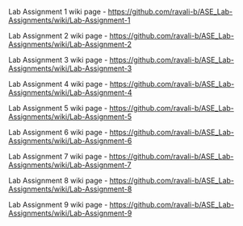 Lab Assignment 1 wiki page - https://github.com/ravali-b/ASE_Lab-Assignments/wiki/Lab-Assignment-1

Lab Assignment 2 wiki page - https://github.com/ravali-b/ASE_Lab-Assignments/wiki/Lab-Assignment-2

Lab Assignment 3 wiki page - https://github.com/ravali-b/ASE_Lab-Assignments/wiki/Lab-Assignment-3

Lab Assignment 4 wiki page - https://github.com/ravali-b/ASE_Lab-Assignments/wiki/Lab-Assignment-4

Lab Assignment 5 wiki page - https://github.com/ravali-b/ASE_Lab-Assignments/wiki/Lab-Assignment-5

Lab Assignment 6 wiki page - https://github.com/ravali-b/ASE_Lab-Assignments/wiki/Lab-Assignment-6

Lab Assignment 7 wiki page - https://github.com/ravali-b/ASE_Lab-Assignments/wiki/Lab-Assignment-7

Lab Assignment 8 wiki page - https://github.com/ravali-b/ASE_Lab-Assignments/wiki/Lab-Assignment-8

Lab Assignment 9 wiki page - https://github.com/ravali-b/ASE_Lab-Assignments/wiki/Lab-Assignment-9
